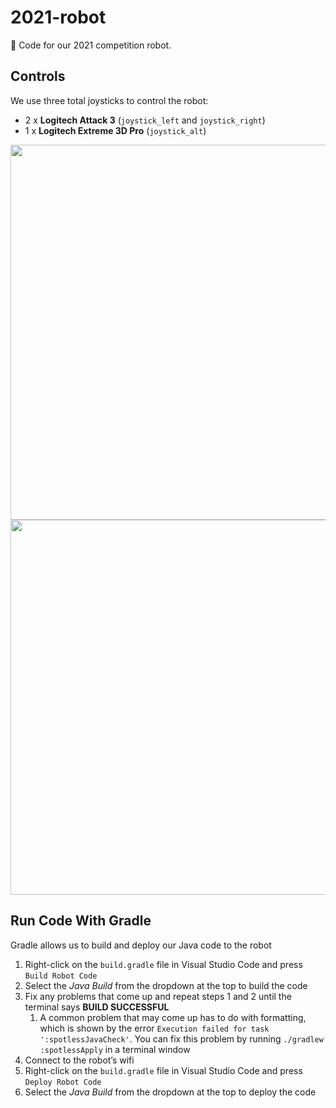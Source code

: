 # 2021-robot
🤖 Code for our 2021 competition robot.

## Controls
We use three total joysticks to control the robot:

* 2 x **Logitech Attack 3** (`joystick_left` and `joystick_right`)
* 1 x **Logitech Extreme 3D Pro** (`joystick_alt`)

<img src="res/ATK3.png" height="600"><img src="res/X3D.png" height="600">

## Run Code With Gradle
Gradle allows us to build and deploy our Java code to the robot
1. Right-click on the `build.gradle` file in Visual Studio Code and press `Build Robot Code`
1. Select the *Java Build* from the dropdown at the top to build the code
1. Fix any problems that come up and repeat steps 1 and 2 until the terminal says **BUILD SUCCESSFUL**
    1. A common problem that may come up has to do with formatting, which is shown by the error `Execution failed for task ':spotlessJavaCheck'`. You can fix this problem by running `./gradlew :spotlessApply` in a terminal window
1. Connect to the robot’s wifi
1. Right-click on the `build.gradle` file in Visual Studio Code and press `Deploy Robot Code`
1. Select the *Java Build* from the dropdown at the top to deploy the code